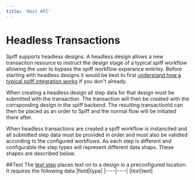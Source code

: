 ```yaml
---
title: 'Rest API'
---
```


# Headless Transactions

Spiff supports headless designs. A headless design allows a new transaciton resource to instruct the design stage of a typical spiff workflow allowing the user to bypass the spiff workflow experance entirley. Before starting with headless designs it would be best to first [understand how a typical spiff integration works](/developer/integrations) if you don't already. 

When creating a headless design all step data for that design must be submitted with the transaction. The transaction will then be created with the corrsponding design in the spiff backend. The resulting transactionId can then be placed as an order to Spiff and the normal flow will be initiated there after.

When headless transactions are created a spiff workflow is instancited and all submitted step data must be provided in order and must also be validted according to the configured workflows. As each step is different and configurable the step types will represent different data shaps. These shapes are described below.

##Text
The [text step](/spiff-concepts/step-types/add-text) places text on to a design in a preconfigured location. It requires the following data
|field|type|
|----|----|
|text|text|

